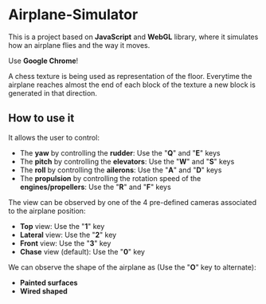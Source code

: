 # Airplane-Simulator

This is a project based on **JavaScript** and **WebGL** library, where it simulates how an airplane flies and the way it moves.

Use **Google Chrome**!

A chess texture is being used as representation of the floor. Everytime the airplane reaches almost the end of each block of the texture a new block is generated in that direction.

## How to use it

It allows the user to control:

* The **yaw** by controlling the **rudder**: Use the "**Q**" and "**E**" keys
* The **pitch** by controlling the **elevators**: Use the "**W**" and "**S**" keys
* The **roll** by controlling the **ailerons**: Use the "**A**" and "**D**" keys
* The **propulsion** by controlling the rotation speed of the **engines/propellers**: Use the "**R**" and "**F**" keys

The view can be observed by one of the 4 pre-defined cameras associated to the airplane position:

* **Top** view: Use the "**1**" key
* **Lateral** view: Use the "**2**" key
* **Front** view: Use the "**3**" key
* **Chase** view (default): Use the "**0**" key

We can observe the shape of the airplane as (Use the "**O**" key to alternate):

* **Painted surfaces**
* **Wired shaped**
